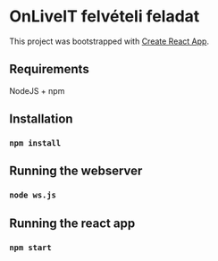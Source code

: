 # OnLiveIT felvételi feladat

This project was bootstrapped with [Create React App](https://github.com/facebook/create-react-app).

## Requirements
NodeJS + npm

## Installation

### `npm install`
## Running the webserver
### `node ws.js`
## Running the react app
### `npm start`

